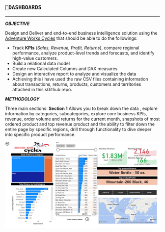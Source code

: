 ## `💨DASHBOARDS `

---

**_OBJECTIVE_**

Design and Deliver and end-to-end business intelligence solution using the [Adventure Works Cycles](https://github.com/kuta-ndze/KPIDashboarding/blob/main/AdventureWorks.pdf) that should be able to do the followings:

- Track **KPIs** (_Sales, Revenue, Profit, Returns_), compare regional performance, analyze product-level trends and forecasts, and identify high-value customers.
- Build a relational data model
- Create new Calculated Columns and DAX measures
- Design an interactive report to analyze and visualize the data
- Achieving this i have used the raw CSV files containing information about transactions, returns, products, customers and territories attached in this sGithub repo.

**_METHODOLOGY_**

Three main sections:
**Section 1**
Allows you to break down the data , explore information by categories, subcategories, explore core business KPIs, revenue, order volume and returns for the current month, snapshots of most ordered product and top revenue product and the ability to filter down the entire page by specific regions, drill through functionality to dive deeper into specific product performance.

![Executive Summary](https://github.com/kuta-ndze/KPIDashboarding/blob/main/advwrks1.jpg)
